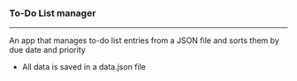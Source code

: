 
### To-Do List manager
---
An app that manages to-do list entries from a JSON file and sorts them by due date and priority
- All data is saved in a data.json file